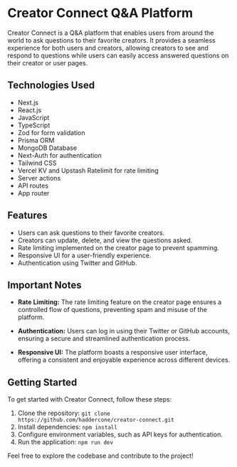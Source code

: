 # Creator Connect Q&A Platform

Creator Connect is a Q&A platform that enables users from around the world to ask questions to their favorite creators. It provides a seamless experience for both users and creators, allowing creators to see and respond to questions while users can easily access answered questions on their creator or user pages.

## Technologies Used

- Next.js
- React.js
- JavaScript
- TypeScript
- Zod for form validation
- Prisma ORM
- MongoDB Database
- Next-Auth for authentication
- Tailwind CSS
- Vercel KV and Upstash Ratelimit for rate limiting
- Server actions
- API routes
- App router

## Features

- Users can ask questions to their favorite creators.
- Creators can update, delete, and view the questions asked.
- Rate limiting implemented on the creator page to prevent spamming.
- Responsive UI for a user-friendly experience.
- Authentication using Twitter and GitHub.

## Important Notes

- **Rate Limiting:** The rate limiting feature on the creator page ensures a controlled flow of questions, preventing spam and misuse of the platform.

- **Authentication:** Users can log in using their Twitter or GitHub accounts, ensuring a secure and streamlined authentication process.

- **Responsive UI:** The platform boasts a responsive user interface, offering a consistent and enjoyable experience across different devices.

## Getting Started

To get started with Creator Connect, follow these steps:

1. Clone the repository: `git clone https://github.com/haddercone/creator-connect.git`
2. Install dependencies: `npm install`
3. Configure environment variables, such as API keys for authentication.
4. Run the application: `npm run dev`

Feel free to explore the codebase and contribute to the project!


